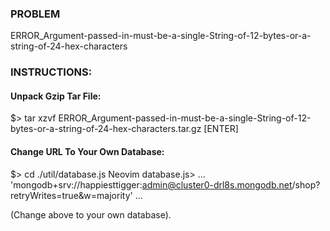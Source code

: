 ### PROBLEM
ERROR_Argument-passed-in-must-be-a-single-String-of-12-bytes-or-a-string-of-24-hex-characters

### INSTRUCTIONS: 
#### Unpack Gzip Tar File:
$> tar xzvf ERROR_Argument-passed-in-must-be-a-single-String-of-12-bytes-or-a-string-of-24-hex-characters.tar.gz [ENTER]

#### Change URL To Your Own Database:
$> cd ./util/database.js
Neovim database.js> 
  ...
      'mongodb+srv://happiesttigger:admin@cluster0-drl8s.mongodb.net/shop?retryWrites=true&w=majority'
  ...
  
  (Change above to your own database).
